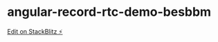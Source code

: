 # angular-record-rtc-demo-besbbm

[Edit on StackBlitz ⚡️](https://stackblitz.com/edit/angular-record-rtc-demo-besbbm)